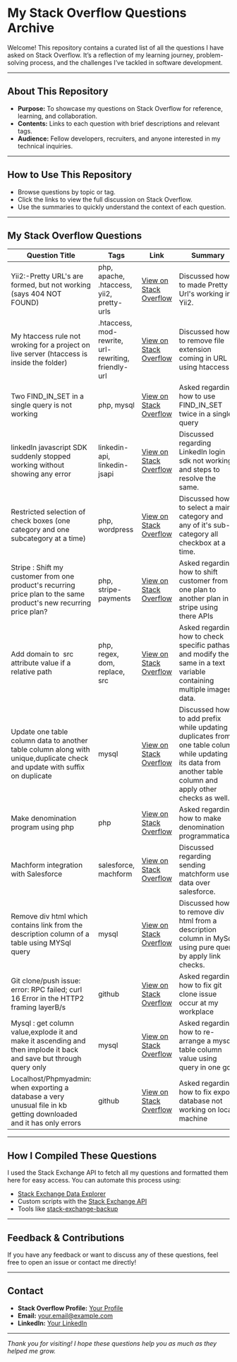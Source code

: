 # My Stack Overflow Questions Archive

Welcome! This repository contains a curated list of all the questions I have asked on Stack Overflow. It’s a reflection of my learning journey, problem-solving process, and the challenges I’ve tackled in software development.

---

## About This Repository

- **Purpose:** To showcase my questions on Stack Overflow for reference, learning, and collaboration.
- **Contents:** Links to each question with brief descriptions and relevant tags.
- **Audience:** Fellow developers, recruiters, and anyone interested in my technical inquiries.

---

## How to Use This Repository

- Browse questions by topic or tag.
- Click the links to view the full discussion on Stack Overflow.
- Use the summaries to quickly understand the context of each question.

---

## My Stack Overflow Questions

| Question Title                                      | Tags                       | Link                                                                 | Summary                                                            |
|----------------------------------------------------|----------------------------|----------------------------------------------------------------------|--------------------------------------------------------------------|
| Yii2:-Pretty URL's are formed, but not working (says 404 NOT FOUND)    | php, apache, .htaccess, yii2, pretty-urls            | [View on Stack Overflow](https://stackoverflow.com/questions/41239858/yii2-pretty-urls-are-formed-but-not-working-says-404-not-found) | Discussed how to made Pretty Url's working in Yii2.   |
| My htaccess rule not wroking for a project on live server (htaccess is inside the folder)                   | .htaccess, mod-rewrite, url-rewriting, friendly-url        | [View on Stack Overflow](https://stackoverflow.com/questions/39630266/my-htaccess-rule-not-wroking-for-a-project-on-live-server-htaccess-is-inside-th) | Discussed how to remove file extension coming in URL using htaccess.             |
| Two FIND_IN_SET in a single query is not working                     | php, mysql     | [View on Stack Overflow](https://stackoverflow.com/questions/38237877/two-find-in-set-in-a-single-query-is-not-working) | Asked regarding how to use FIND_IN_SET twice in a single query   |
| linkedIn javascript SDK suddenly stopped working without showing any error    | linkedin-api, linkedin-jsapi            | [View on Stack Overflow](https://stackoverflow.com/questions/54472894/linkedin-javascript-sdk-suddenly-stopped-working-without-showing-any-error) | Discussed regarding LinkedIn login sdk not working and steps to resolve the same.   |
| Restricted selection of check boxes (one category and one subcategory at a time)                   | php, wordpress        | [View on Stack Overflow](https://stackoverflow.com/questions/30415118/restricted-selection-of-check-boxes-one-category-and-one-subcategory-at-a-time) | Discussed how to select a main category and any of it's sub-category all checkbox at a time.             |
| Stripe : Shift my customer from one product's recurring price plan to the same product's new recurring price plan?                     | php, stripe-payments     | [View on Stack Overflow](https://stackoverflow.com/questions/76703408/stripe-shift-my-customer-from-one-products-recurring-price-plan-to-the-same-p) | Asked regarding how to shift customer from one plan to another plan in stripe using there APIs   | 
| Add domain to <img> src attribute value if a relative path    | php, regex, dom, replace, src            | [View on Stack Overflow](https://stackoverflow.com/questions/70503165/add-domain-to-img-src-attribute-value-if-a-relative-path) | Asked regarding how to check specific pathas and modify the same in a text variable containing multiple images data.   |
| Update one table column data to another table column along with unique,duplicate check and update with suffix on duplicate                   | mysql        | [View on Stack Overflow](https://stackoverflow.com/questions/69793098/update-one-table-column-data-to-another-table-column-along-with-unique-duplicate) | Discussed how to add prefix while updating duplicates from one table column while updating its data from another table column and apply other checks as well.             |
| Make denomination program using php                     | php     | [View on Stack Overflow](https://stackoverflow.com/questions/68015625/make-denomination-program-using-php) | Asked regarding how to make denomination programmatically    |
| Machform integration with Salesforce    | salesforce, machform            | [View on Stack Overflow](https://stackoverflow.com/questions/46598707/machform-integration-with-salesforce) | Discussed regarding sending matchform user data over salesforce.   |
| Remove div html which contains link from the description column of a table using MYSql query                   | mysql        | [View on Stack Overflow](https://stackoverflow.com/questions/79345337/remove-div-html-which-contains-link-from-the-description-column-of-a-table-using) | Discussed how to remove div html from a description column in MySql using pure query by apply link checks.             |
| Git clone/push issue: error: RPC failed; curl 16 Error in the HTTP2 framing layerB/s                     | github     | [View on Stack Overflow](https://stackoverflow.com/questions/78267333/git-clone-push-issue-error-rpc-failed-curl-16-error-in-the-http2-framing-laye) | Asked regarding how to fix git clone issue occur at my workplace   |
| Mysql : get column value,explode it and make it ascending and then implode it back and save but through query only                     | mysql     | [View on Stack Overflow](https://stackoverflow.com/questions/76975458/mysql-get-column-value-explode-it-and-make-it-ascending-and-then-implode-it-ba) | Asked regarding how to re-arrange a mysql table column value using query in one go   |
| Localhost/Phpmyadmin: when exporting a database a very unusual file in kb getting downloaded and it has only errors                     | github     | [View on Stack Overflow](https://stackoverflow.com/questions/76233404/localhost-phpmyadmin-when-exporting-a-database-a-very-unusual-file-in-kb-gettin) | Asked regarding how to fix export database not working on local machine   |

---

## How I Compiled These Questions

I used the Stack Exchange API to fetch all my questions and formatted them here for easy access. You can automate this process using:

- [Stack Exchange Data Explorer](https://data.stackexchange.com/)
- Custom scripts with the [Stack Exchange API](https://api.stackexchange.com/)
- Tools like [stack-exchange-backup](https://github.com/mhdadk/stack-exchange-backup)

---

## Feedback & Contributions

If you have any feedback or want to discuss any of these questions, feel free to open an issue or contact me directly!

---

## Contact

- **Stack Overflow Profile:** [Your Profile](https://stackoverflow.com/users/youruserid)
- **Email:** your.email@example.com
- **LinkedIn:** [Your LinkedIn](https://linkedin.com/in/yourprofile)

---

*Thank you for visiting! I hope these questions help you as much as they helped me grow.*
